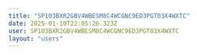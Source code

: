 ```yaml
---
title: "SP103BXR2GBV4WBESM8C4WCGNC9ED3PGT03X4WXTC"
date: 2025-01-10T22:05:26.323Z
user: SP103BXR2GBV4WBESM8C4WCGNC9ED3PGT03X4WXTC
layout: "users"
---
```

    